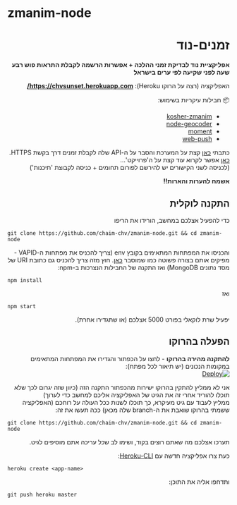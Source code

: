 # zmanim-node


<div dir="rtl" style="text-align:right">

# זמנים-נוד
**אפליקציית נוד לבדיקת זמני ההלכה + אפשרות הרשמה לקבלת התראות פוש רבע שעה לפני שקיעה לפי ערים בישראל**

האפליקציה (רצה על הרוקו Heroku): **https://chvsunset.herokuapp.com/**

📦 חבילות עיקריות בשימוש:
* [kosher-zmanim](https://www.npmjs.com/package/kosher-zmanim)
* [node-geocoder](https://www.npmjs.com/package/node-geocoder)
* [moment](https://www.npmjs.com/package/moment)
* [web-push](https://www.npmjs.com/package/web-push)

כתבתי [כאן](https://tchumim.com/post/117654) קצת על המערכת והסבר על ה-API שלה לקבלת זמנים דרך בקשת HTTPS.
<br>
[כאן](https://tchumim.com/post/116237) אפשר לקרוא עוד קצת על ה'פרוייקט'...
<br>
(לכניסה לשני הקישורים יש להירשם לפורום תחומים + כניסה לקבוצת 'תיכנות')

**אשמח להערות והארות!!**

## התקנה לוקלית
כדי להפעיל אצלכם במחשב, הורידו את הריפו 
</div>

```
git clone https://github.com/chaim-chv/zmanim-node.git && cd zmanim-node
```
<div dir="rtl" style="text-align:right">

והכניסו את המפתחות המתאימים בקובץ env (צריך להכניס את מפתחות ה-VAPID - מפיקים אותם בצורה פשוטה כמו שמוסבר [כאן](https://www.npmjs.com/package/web-push#command-line). חוץ מזה צריך להכניס גם כתובת URI של מסד נתונים MongoDB) ואז התקנה של החבילות הנצרכות ב-npm:
</div>

```
npm install
```
<div dir="rtl" style="text-align:right">

ואז
</div>

```
npm start
```

<div dir="rtl" style="text-align:right">

יפעיל שרת לוקאלי בפורט 5000 אצלכם (או שתגדירו אחרת).

## הפעלה בהרוקו
**להתקנה מהירה בהרוקו** - לחצו על הכפתור והגדירו את המפתחות המתאימים במקומות הנכונים (יש תיאור לכל מפתח):<br>
[![Deploy](https://www.herokucdn.com/deploy/button.svg)](https://heroku.com/deploy?template=https://github.com/chaim-chv/zmanim-node/tree/master)

אני לא ממליץ להתקין בהרוקו ישירות מהכפתור התקנה הזה (כיוון שזה יגרום לכך שלא תוכלו להוריד אחרי זה את הגיט של האפליקציה אליכם למחשב כדי לערוך)<br>
ממליץ לעבוד עם גיט מעיקרא, כך תוכלו לשנות ככל העולה על רוחכם (האפליקציה ששמתי בהרוקו שואבת את ה-branch שלה מכאן)
ככה תעשו את זה:
</div>

```
git clone https://github.com/chaim-chv/zmanim-node.git && cd zmanim-node
```
<div dir="rtl" style="text-align:right">

תערכו אצלכם מה שאתם רוצים בקוד, ושימו לב שכל עריכה אתם מוסיפים לגיט.

כעת צרו אפליקציה חדשה עם [Heroku-CLI](https://devcenter.heroku.com/articles/heroku-cli):
</div>

```
heroku create <app-name>
```
<div dir="rtl" style="text-align:right">

ותדחפו אליה את התוכן:
</div>

```
git push heroku master
```